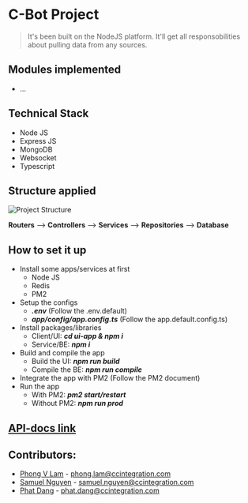 # C-Bot Project
> It's been built on the NodeJS platform.
> It'll get all responsobilities about pulling data from any sources.

## Modules implemented
- ...

## Technical Stack
- Node JS
- Express JS
- MongoDB
- Websocket
- Typescript

## Structure applied
![Project Structure](https://i0.wp.com/blog.logrocket.com/wp-content/uploads/2019/10/business-logic-api-routes.png?w=730&ssl=1)

**Routers** 
    --> **Controllers** 
        --> **Services** 
            --> **Repositories** 
                --> **Database**

## How to set it up
- Install some apps/services at first
    - Node JS
    - Redis
    -  PM2
- Setup the configs
    - ***.env*** (Follow the .env.default)
    - ***app/config/app.config.ts*** (Follow the app.default.config.ts)
- Install packages/libraries
    - Client/UI: ***cd ui-app & npm i***
    - Service/BE: ***npm i***
- Build and compile the app
    - Build the UI: ***npm run build***
    - Compile the BE: ***npm run compile***
- Integrate the app with PM2 (Follow the PM2 document)
- Run the app
    - With PM2: ***pm2 start/restart***
    - Without PM2: ***npm run prod***

## [API-docs link](https://c-bot.ccinteg.com/api-docs/#/)
## Contributors:
- [Phong V Lam](https://bitbucket.org/%7Ba6312c62-9c06-42f1-959c-2522b06579a8%7D/) - phong.lam@ccintegration.com
- [Samuel Nguyen](https://bitbucket.org/%7B09794583-e4e4-42c0-a402-fffa19e7c655%7D/) - samuel.nguyen@ccintegration.com
- [Phat Dang](https://bitbucket.org/%7Bcb2c1a9f-c59d-494d-9dd0-f2d3aed861be%7D/) - phat.dang@ccintegration.com